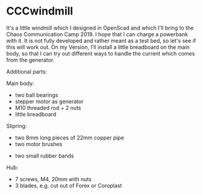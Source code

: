 # CCCwindmill

It's a little windmill which I designed in OpenScad and which I'll bring to the Chaos Communication Camp 2019. I hope that I can charge a powerbank with it. It is not fully developed and rather meant as a test bed, so let's see if this will work out.
On my Version, I'll install a little breadboard on the main body, so that I can try out different ways to handle the current which comes from  the generator.


Additional parts:

Main body:
* two ball bearings
* stepper motor as generator
* M10 threaded rod + 2 nuts
* little breadboard

Slipring:
* two 8mm long pieces of 22mm copper pipe
* two motor brushes
+ two small rubber bands

Hub:
* 7 screws, M4, 20mm with nuts
* 3 blades, e.g. cut out of Forex or Coroplast
